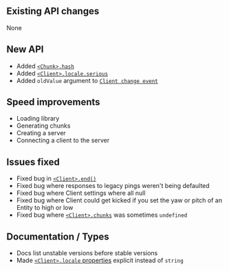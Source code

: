 ## Existing API changes
None

## New API
* Added [`<Chunk>.hash`](https://oscarnow.github.io/minecraft-server/1.2.0/classes/Chunk#hash)
* Added [`<Client>.locale.serious`](https://oscarnow.github.io/minecraft-server/1.2.0/classes/Client#locale)
* Added `oldValue` argument to [`Client change event`](https://oscarnow.github.io/minecraft-server/1.2.0/classes/Client#on)

## Speed improvements
* Loading library
* Generating chunks
* Creating a server
* Connecting a client to the server

## Issues fixed
* Fixed bug in [`<Client>.end()`](https://oscarnow.github.io/minecraft-server/1.2.0/classes/Client#end)
* Fixed bug where responses to legacy pings weren't being defaulted
* Fixed bug where Client settings where all null
* Fixed bug where Client could get kicked if you set the yaw or pitch of an Entity to high or low
* Fixed bug where [`<Client>.chunks`](https://oscarnow.github.io/minecraft-server/1.2.0/classes/Client#chunks) was sometimes `undefined`

## Documentation / Types
* Docs list unstable versions before stable versions
* Made [`<Client>.locale` properties](https://oscarnow.github.io/minecraft-server/1.20/classes/Client#locale) explicit instead of `string`